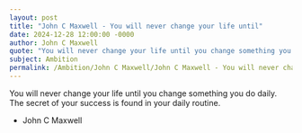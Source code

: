 ```yaml
---
layout: post
title: "John C Maxwell - You will never change your life until"
date: 2024-12-28 12:00:00 -0000
author: John C Maxwell
quote: "You will never change your life until you change something you do daily. The secret of your success is found in your daily routine."
subject: Ambition
permalink: /Ambition/John C Maxwell/John C Maxwell - You will never change your life until
---
```


You will never change your life until you change something you do daily. The secret of your success is found in your daily routine.

- John C Maxwell
